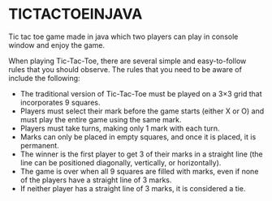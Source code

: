 # TICTACTOEINJAVA

Tic tac toe game made in java which two players can play in console window and enjoy the game.

 When playing Tic-Tac-Toe, there are several simple and easy-to-follow rules that you should observe. The rules that you need to be aware of include the following:

  *  The traditional version of Tic-Tac-Toe must be played on a 3×3 grid that incorporates 9 squares.
  *  Players must select their mark before the game starts (either X or O) and must play the entire game using the same mark.
  *  Players must take turns, making only 1 mark with each turn.
  *  Marks can only be placed in empty squares, and once it is placed, it is permanent.
  *  The winner is the first player to get 3 of their marks in a straight line (the line can be positioned diagonally, vertically, or horizontally).
  *  The game is over when all 9 squares are filled with marks, even if none of the players have a straight line of 3 marks.
  *  If neither player has a straight line of 3 marks, it is considered a tie.
